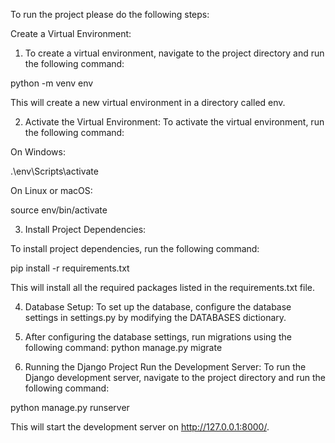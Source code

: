 To run the project please do the following steps:

Create a Virtual Environment:

1. To create a virtual environment, navigate to the project directory and run the following command:

python -m venv env

This will create a new virtual environment in a directory called env.

2. Activate the Virtual Environment:
To activate the virtual environment, run the following command:

On Windows:

.\env\Scripts\activate

On Linux or macOS:

source env/bin/activate

3. Install Project Dependencies:

To install project dependencies, run the following command:

pip install -r requirements.txt

This will install all the required packages listed in the requirements.txt file.

4. Database Setup:
To set up the database, configure the database settings in settings.py by modifying the DATABASES dictionary.

5. After configuring the database settings, run migrations using the following command:
python manage.py migrate

6. Running the Django Project
Run the Development Server:
To run the Django development server, navigate to the project directory and run the following command:

python manage.py runserver

This will start the development server on http://127.0.0.1:8000/.